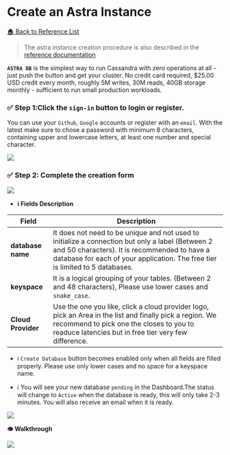 # Create an Astra Instance

[🏠 Back to Reference List](../README.MD)

> The astra instance creation procedure is also described in the [reference documentation](https://docs.datastax.com/en/astra/docs/creating-your-astra-database.html)

**`ASTRA DB`** is the simplest way to run Cassandra with zero operations at all - just push the button and get your cluster. No credit card required, $25.00 USD credit every month, roughly 5M writes, 30M reads, 40GB storage monthly - sufficient to run small production workloads.

### ✅ Step 1:Click the `sign-in` button to login or register.

You can use your `Github`, `Google` accounts or register with an `email`. With the latest make sure to chose a password with minimum 8 characters, containing upper and lowercase letters, at least one number and special character.

<img src="./img/astra-login.png" />

### ✅ Step 2: Complete the creation form

<img src="./img/astra-create-db-1.png" />

- **ℹ️ Fields Description**

|Field| Description                                                                                                                                                                                                                       |
|---|-----------------------------------------------------------------------------------------------------------------------------------------------------------------------------------------------------------------------------------|
|**database name**| It does not need to be unique and not used to initialize a connection but only a label (Between 2 and 50 characters). It is recommended to have a database for each of your application. The free tier is limited to 5 databases. |
|**keyspace**| It is a logical grouping of your tables. (Between 2 and 48 characters), Please use lower cases and `snake_case`.                                                                                                                  |
|**Cloud Provider**| Use the one you like, click a cloud provider logo,  pick an Area in the list and finally pick a region. We recommend to pick one the closes to you to readuce latencies but in free tier very few difference.                     |

- ℹ️  `Create Database` button becomes enabled only when all fields are filled properly. Please use only lower cases and no space for a keyspace name.

- ℹ️  You will see your new database `pending` in the Dashboard.The status will change to `Active` when the database is ready, this will only take 2-3 minutes. You will also receive an email when it is ready.

<img src="./img/astra-create-db-pending.png" />

**👁️ Walkthrough**

<img src="./img/astra-create-db.gif" />

